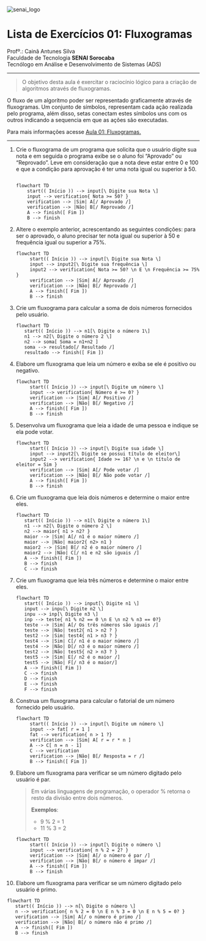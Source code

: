 ![senai_logo](https://transparencia.sp.senai.br/Content/img/logo-senai.png)

# Lista de Exercícios 01: Fluxogramas

Profº.: Cainã Antunes Silva  
Faculdade de Tecnologia **SENAI Sorocaba**  
Tecnólogo em Análise e Desenvolvimento de Sistemas (ADS)
___


> O objetivo desta aula é exercitar o raciocínio lógico para a criação de algoritmos através de fluxogramas.  

O fluxo de um algorítmo poder ser representado graficamente através de fluxogramas. Um conjunto de símbolos, representam cada ação realizada pelo programa, além disso, setas conectam estes símbolos uns com os outros indicando a sequencia em que as ações são executadas.

Para mais informações acesse [Aula 01: Fluxogramas.](https://www.notion.so/cainaantunes/Aula-01-Fluxogramas-188bde521b3b80de90f7dbd9407af71e)

***

1. Crie o fluxograma de um programa que solicita que o usuário digite sua nota e em seguida o programa exibe se o aluno foi “Aprovado” ou “Reprovado”. Leve em consideração que a nota deve estar entre 0 e 100 e que a condição para aprovação é ter uma nota igual ou superior à 50.

    ```mermaid
   
    flowchart TD
        start(( Início )) --> input[\ Digite sua Nota \]
        input --> verification{ Nota >= 50? }
        verification --> |Sim| A[/ Aprovado /]
        verification --> |Não| B[/ Reprovado /]
        A --> finish([ Fim ])
        B --> finish
    ```

2. Altere o exemplo anterior, acrescentando as seguintes condições: para ser o aprovado, o aluno precisar ter nota igual ou superior à 50 e frequência igual ou superior a 75%.

   ```mermaid
   flowchart TD
        start(( Início )) --> input[\ Digite sua Nota \]
        input --> input2[\ Digite sua frequência \]
        input2 --> verification{ Nota >= 50? \n E \n Frequência >= 75% }
        verification --> |Sim| A[/ Aprovado /]
        verification --> |Não| B[/ Reprovado /]
        A --> finish([ Fim ])
        B --> finish
   ```

3. Crie um fluxograma para calcular a soma de dois números fornecidos pelo usuário.

   ```mermaid
   flowchart TD
      start(( Início )) --> n1[\ Digite o número 1\]
      n1 --> n2[\ Digite o número 2 \]
      n2 --> soma[ Soma = n1+n2 ]
      soma --> resultado[/ Resultado /]
      resultado --> finish([ Fim ])
   ```

4. Elabore um fluxograma que leia um número e exiba se ele é positivo ou negativo.

   ```mermaid
   flowchart TD
        start(( Início )) --> input[\ Digite um número \]
        input --> verification{ Número é >= 0? }
        verification --> |Sim| A[/ Positivo /]
        verification --> |Não| B[/ Negativo /]
        A --> finish([ Fim ])
        B --> finish
   ```

5. Desenvolva um fluxograma que leia a idade de uma pessoa e indique se ela pode votar.

   ```mermaid
   flowchart TD
        start(( Início )) --> input[\ Digite sua idade \]
        input --> input2[\ Digite se possui título de eleitor\]
        input2 --> verification{ Idade >= 16? \n e \n título de eleitor = Sim }
        verification --> |Sim| A[/ Pode votar /]
        verification --> |Não| B[/ Não pode votar /]
        A --> finish([ Fim ])
        B --> finish
   ```

6. Crie um fluxograma que leia dois números e determine o maior entre eles.

   ```mermaid
   flowchart TD
      start(( Início )) --> n1[\ Digite o número 1\]
      n1 --> n2[\ Digite o número 2 \]
      n2 --> maior{ n1 > n2? }
      maior --> |Sim| A[/ n1 é o maior número /]
      maior --> |Não| maior2{ n2> n1 }
      maior2 --> |Sim| B[/ n2 é o maior número /]
      maior2 --> |Não| C[/ n1 e n2 são iguais /]
      A --> finish([ Fim ])
      B --> finish
      C --> finish
   ```

7. Crie um fluxograma que leia três números e determine o maior entre eles.

   ```mermaid
   flowchart TD
      start(( Início )) --> input[\ Digite n1 \]
      input --> inpu[\ Digite n2 \]
      inpu --> inp[\ Digite n3 \]
      inp --> teste{ n1 % n2 == 0 \n E \n n2 % n3 == 0?}
      teste --> |Sim| A[/ Os três números são iguais /]
      teste --> |Não| test2{ n1 > n2 ? }
      test2 --> |Sim| test4{ n1 > n3 ? }
      test4 --> |Sim| C[/ n1 é o maior número /]
      test4 --> |Não| D[/ n3 é o maior número /]
      test2 --> |Não| test5{ n2 > n3 ? }
      test5 --> |Sim| E[/ n2 é o maior /]
      test5 --> |Não| F[/ n3 é o maior/]
      A --> finish([ Fim ])
      C --> finish
      D --> finish
      E --> finish
      F --> finish
   ```

8. Construa um fluxograma para calcular o fatorial de um número fornecido pelo usuário.

   ```mermaid
   flowchart TD
        start(( Início )) --> input[\ Digite um número \]
        input --> fat[ r = 1 ]
        fat --> verification{ n > 1 ?}
        verification --> |Sim| A[ r = r * n ]
        A --> C[ n = n - 1]
        C --> verification
        verification --> |Não| B[/ Resposta = r /]
        B --> finish([ Fim ])
   ```

9. Elabore um fluxograma para verificar se um número digitado pelo usuário é par.

   > Em várias linguagens de programação, o operador % retorna o resto da divisão entre dois números.
   >
   >**Exemplos**:
   > - 9 % 2 = 1
   > - 11 % 3 = 2

   ```mermaid
   flowchart TD
        start(( Início )) --> input[\ Digite o número \]
        input --> verification{ n % 2 = 2? }
        verification --> |Sim| A[/ o número é par /]
        verification --> |Não| B[/ o número é ímpar /]
        A --> finish([ Fim ])
        B --> finish
   ```

10. Elabore um fluxograma para verificar se um número digitado pelo usuário é primo.

```mermaid
flowchart TD
   start(( Início )) --> n[\ Digite o número \]
   n --> verification{ n % 2 = 0 \n E n % 3 = 0 \n E n % 5 = 0? }
   verification --> |Sim| A[/ o número é primo /]
   verification --> |Não| B[/ o número não é primo /]
   A --> finish([ Fim ])
   B --> finish
```